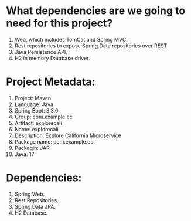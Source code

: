 # What dependencies are we going to need for this project?

1. Web, which includes TomCat and Spring MVC.
2. Rest repositories to expose Spring Data repositories over REST.
3. Java Persistence API.
4. H2 in memory Database driver.

# Project Metadata:

1. Project: Maven
2. Language: Java
3. Spring Boot: 3.3.0
4. Group: com.example.ec
5. Artifact: explorecali
6. Name: explorecali
7. Description: Explore California Microservice
8. Package name: com.example.ec.
9. Packagin: JAR
10. Java: 17

# Dependencies:
1. Spring Web.
2. Rest Repositories.
3. Spring Data JPA.
4. H2 Database.